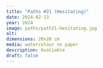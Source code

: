 ```yaml
---
title: "Paths #21 (Hesitating)"
date: 2024-02-13
year: 2024
image: paths/path21-hesitating.jpg
alt: 
dimensions: 20x20 cm
media: watercolour on paper
description: Avaliable
draft: false
---
```


